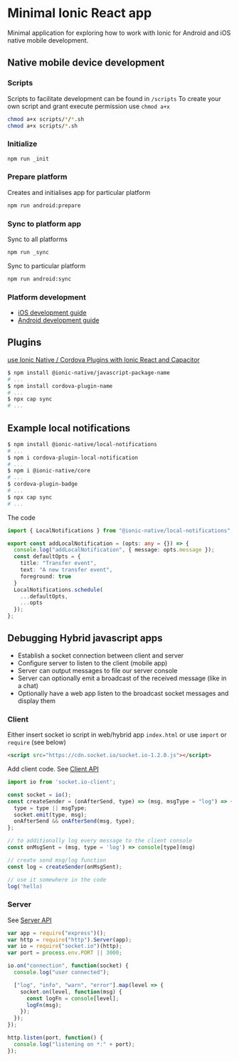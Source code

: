 # Minimal Ionic React app

Minimal application for exploring how to work with Ionic for Android and iOS native mobile development.

## Native mobile device development

### Scripts

Scripts to facilitate development can be found in `/scripts`
To create your own script and grant execute permission use `chmod a+x`

```sh
chmod a+x scripts/*/*.sh
chmod a+x scripts/*.sh
```

### Initialize

```sh
npm run _init
```

### Prepare platform

Creates and initialises app for particular platform

```sh
npm run android:prepare
```

### Sync to platform app

Sync to all platforms

```sh
npm run _sync
```

Sync to particular platform

```sh
npm run android:sync
```

### Platform development

- [iOS development guide](./docs/ios/iOS.md)
- [Android development guide](./docs/android/Android.md)

## Plugins

[use Ionic Native / Cordova Plugins with Ionic React and Capacitor](https://stackoverflow.com/questions/57787916/what-is-the-right-way-to-use-ionic-native-cordova-plugins-with-ionic-react)

```sh
$ npm install @ionic-native/javascript-package-name
# ...
$ npm install cordova-plugin-name
# ...
$ npx cap sync
# ...
```

## Example local notifications

```sh
$ npm install @ionic-native/local-notifications
# ...
$ npm i cordova-plugin-local-notification
# ...
$ npm i @ionic-native/core
# ...
$ cordova-plugin-badge
# ...
$ npx cap sync
# ...
```

The code

```ts
import { LocalNotifications } from "@ionic-native/local-notifications";

export const addLocalNotification = (opts: any = {}) => {
  console.log("addLocalNotification", { message: opts.message });
  const defaultOpts = {
    title: "Transfer event",
    text: "A new transfer event",
    foreground: true
  }
  LocalNotifications.schedule(
    ...defaultOpts,
    ...opts
  });
};
```

## Debugging Hybrid javascript apps

- Establish a socket connection between client and server
- Configure server to listen to the client (mobile app)
- Server can output messages to file our server console
- Server can optionally emit a broadcast of the received message (like in a chat)
- Optionally have a web app listen to the broadcast socket messages and display them

### Client

Either insert socket io script in web/hybrid app `index.html` or use `import` or `require` (see below)

```html
<script src="https://cdn.socket.io/socket.io-1.2.0.js"></script>
```

Add client code. See [Client API](https://socket.io/docs/client-api/)

```js
import io from 'socket.io-client';

const socket = io();
const createSender = (onAfterSend, type) => (msg, msgType = "log") => {
  type = type || msgType;
  socket.emit(type, msg);
  onAfterSend && onAfterSend(msg, type);
};

// to additionally log every message to the client console
const onMsgSent = (msg, type = 'log') => console[type](msg)

// create send msg/log function
const log = createSender(onMsgSent);

// use it somewhere in the code
log('hello)
```

### Server

See [Server API](https://socket.io/docs/server-api/)

```js
var app = require("express")();
var http = require("http").Server(app);
var io = require("socket.io")(http);
var port = process.env.PORT || 3000;

io.on("connection", function(socket) {
  console.log("user connected");

  ["log", "info", "warn", "error"].map(level => {
    socket.on(level, function(msg) {
      const logFn = console[level];
      logFn(msg);
    });
  });
});

http.listen(port, function() {
  console.log("listening on *:" + port);
});
```
